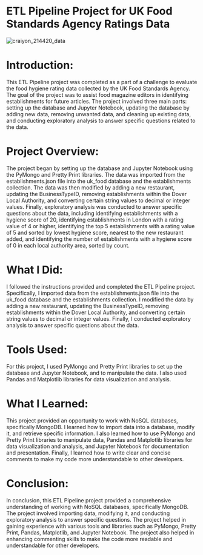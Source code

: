 # ETL Pipeline Project for UK Food Standards Agency Ratings Data
![craiyon_214420_data](https://user-images.githubusercontent.com/52866379/227403262-c10415f8-4965-49b0-93df-29527c5ed33e.png)

# Introduction:
This ETL Pipeline project was completed as a part of a challenge to evaluate the food hygiene rating data collected by the UK Food Standards Agency. The goal of the project was to assist food magazine editors in identifying establishments for future articles. The project involved three main parts: setting up the database and Jupyter Notebook, updating the database by adding new data, removing unwanted data, and cleaning up existing data, and conducting exploratory analysis to answer specific questions related to the data.

# Project Overview:
The project began by setting up the database and Jupyter Notebook using the PyMongo and Pretty Print libraries. The data was imported from the establishments.json file into the uk_food database and the establishments collection. The data was then modified by adding a new restaurant, updating the BusinessTypeID, removing establishments within the Dover Local Authority, and converting certain string values to decimal or integer values. Finally, exploratory analysis was conducted to answer specific questions about the data, including identifying establishments with a hygiene score of 20, identifying establishments in London with a rating value of 4 or higher, identifying the top 5 establishments with a rating value of 5 and sorted by lowest hygiene score, nearest to the new restaurant added, and identifying the number of establishments with a hygiene score of 0 in each local authority area, sorted by count.

# What I Did:
I followed the instructions provided and completed the ETL Pipeline project. Specifically, I imported data from the establishments.json file into the uk_food database and the establishments collection. I modified the data by adding a new restaurant, updating the BusinessTypeID, removing establishments within the Dover Local Authority, and converting certain string values to decimal or integer values. Finally, I conducted exploratory analysis to answer specific questions about the data.

# Tools Used:
For this project, I used PyMongo and Pretty Print libraries to set up the database and Jupyter Notebook, and to manipulate the data. I also used Pandas and Matplotlib libraries for data visualization and analysis.

# What I Learned:
This project provided an opportunity to work with NoSQL databases, specifically MongoDB. I learned how to import data into a database, modify it, and retrieve specific information. I also learned how to use PyMongo and Pretty Print libraries to manipulate data, Pandas and Matplotlib libraries for data visualization and analysis, and Jupyter Notebook for documentation and presentation. Finally, I learned how to write clear and concise comments to make my code more understandable to other developers.

# Conclusion:
In conclusion, this ETL Pipeline project provided a comprehensive understanding of working with NoSQL databases, specifically MongoDB. The project involved importing data, modifying it, and conducting exploratory analysis to answer specific questions. The project helped in gaining experience with various tools and libraries such as PyMongo, Pretty Print, Pandas, Matplotlib, and Jupyter Notebook. The project also helped in enhancing commenting skills to make the code more readable and understandable for other developers.
